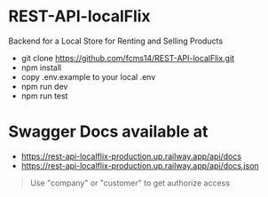 # REST-API-localFlix
Backend for a Local Store for Renting and Selling Products

* git clone https://github.com/fcms14/REST-API-localFlix.git
* npm install
* copy .env.example to your local .env
* npm run dev
* npm run test

# Swagger Docs available at
* https://rest-api-localflix-production.up.railway.app/api/docs
* https://rest-api-localflix-production.up.railway.app/api/docs.json
> Use "company" or "customer" to get authorize access
